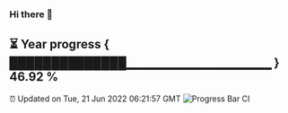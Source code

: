 ### Hi there 👋
⏳ Year progress { ██████████████▁▁▁▁▁▁▁▁▁▁▁▁▁▁▁▁ } 46.92 %
---
⏰ Updated on Tue, 21 Jun 2022 06:21:57 GMT
![Progress Bar CI](https://github.com/liununu/liununu/workflows/Progress%20Bar%20CI/badge.svg)
